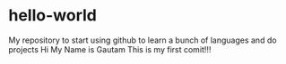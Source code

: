 # hello-world
My repository to start using github to learn a bunch of languages and do projects
Hi My Name is Gautam
This is my first comit!!!

